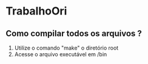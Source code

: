 # TrabalhoOri

## Como compilar todos os arquivos ?

1. Utilize o comando "make" o diretório root
2. Acesse o arquivo executável em /bin

